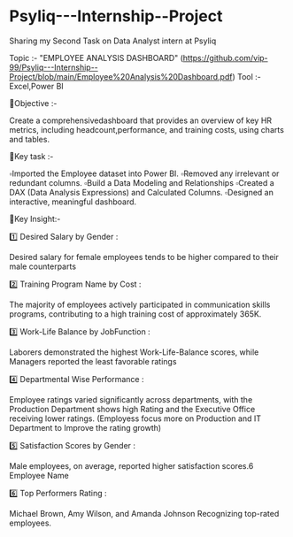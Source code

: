 # Psyliq---Internship--Project

Sharing my Second Task on Data Analyst intern at Psyliq 


Topic  :- "EMPLOYEE ANALYSIS DASHBOARD" (https://github.com/vip-99/Psyliq---Internship--Project/blob/main/Employee%20Analysis%20Dashboard.pdf)
Tool    :- Excel,Power BI



🔘Objective :-

Create a comprehensivedashboard that provides an overview of key HR metrics, including headcount,performance, and training costs, using charts and tables.



🔘Key task :-

▫Imported the Employee dataset into Power BI.
▫Removed any irrelevant or redundant columns. 
▫Build a Data Modeling and Relationships
▫Created a DAX (Data Analysis Expressions) and Calculated Columns.
▫Designed an interactive, meaningful dashboard.




🔘Key Insight:-



1️⃣ Desired Salary by Gender :

Desired salary for female employees tends to be higher compared to their male counterparts



2️⃣ Training Program Name by Cost :

The majority of employees actively participated in communication skills programs, contributing to a high training cost of approximately 365K.



3️⃣  Work-Life Balance by JobFunction :

Laborers demonstrated the highest Work-Life-Balance scores, while Managers reported the least favorable ratings



4️⃣ Departmental Wise Performance :

Employee ratings varied significantly across departments, with the Production Department shows high Rating and the Executive Office receiving lower ratings. (Employess focus more on Production and IT Department to Improve the rating growth)



5️⃣ Satisfaction Scores by Gender : 

Male employees, on average, reported higher satisfaction scores.6 Employee Name 



6️⃣ Top Performers Rating : 

Michael Brown, Amy Wilson, and Amanda Johnson Recognizing top-rated employees.

